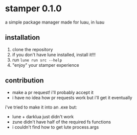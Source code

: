 # stamper 0.1.0
a simple package manager made for luau, in luau

## installation
1. clone the repository
2. if you don't have lune installed, install it!!!
3. run `lune run src --help`
4. "enjoy" your stamper experience

## contribution
- make a pr request! i'll probably accept it
- i have no idea how pr requests work but i'll get it eventually

i've tried to make it into an .exe but:
- lune + darklua just didn't work
- zune didn't have half of the required fs functions
- i couldn't find how to get lute process.args